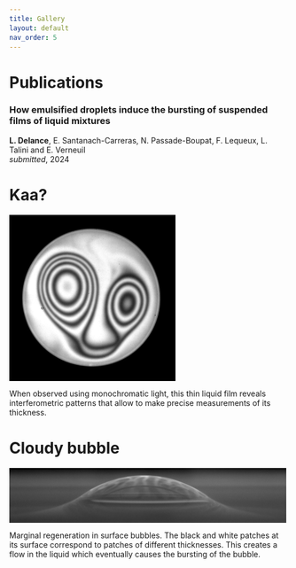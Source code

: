 ```yaml
---
title: Gallery 
layout: default
nav_order: 5
---
```


# Publications

### How emulsified droplets induce the bursting of suspended films of liquid mixtures  

**L. Delance**,  E. Santanach-Carreras, N. Passade-Boupat, F. Lequeux, L. Talini and  E. Verneuil   
*submitted*, 2024

# Kaa?

<img align="center" src="./res/concours photo300dpi.jpg" style="width:300px;"/>   

When observed using monochromatic light, this thin liquid film reveals interferometric patterns that allow to make precise measurements of its thickness.

# Cloudy bubble

<img align="center" src="./res/photo1.png" style="width:500px;"/>   

Marginal regeneration in surface bubbles. The black and white patches at its surface correspond to patches of different thicknesses. This creates a flow in the liquid which eventually causes the bursting of the bubble.
